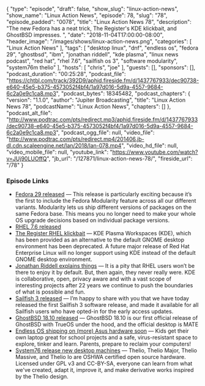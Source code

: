 {
  "type": "episode",
  "draft": false,
  "show_slug": "linux-action-news",
  "show_name": "Linux Action News",
  "episode": 78,
  "slug": "78",
  "episode_padded": "0078",
  "title": "Linux Action News 78",
  "description": "The new Fedora has a neat trick, The Register's KDE klickbait, and GhostBSD impresses. ",
  "date": "2018-11-04T17:00:00-08:00",
  "header_image": "/images/shows/linux-action-news.png",
  "categories": [
    "Linux Action News"
  ],
  "tags": [
    "desktop linux",
    "dnf",
    "endless os",
    "fedora 29",
    "ghostbsd",
    "ibm",
    "jonathan riddell",
    "kde plasma",
    "linux news podcast",
    "red hat",
    "rhel 7.6",
    "sailfish os 3",
    "software modularity",
    "system76m thelio"
  ],
  "hosts": [
    "chris",
    "joe"
  ],
  "guests": [],
  "sponsors": [],
  "podcast_duration": "00:25:28",
  "podcast_file": "https://chtbl.com/track/392D9/aphid.fireside.fm/d/1437767933/dec90738-e640-45e5-b375-4573052f4bf4/1a97d016-5d9a-4557-9684-6c2a0e9c1ca8.mp3",
  "podcast_bytes": 18345482,
  "podcast_chapters": {
    "version": "1.1.0",
    "author": "Jupiter Broadcasting",
    "title": "Linux Action News 78",
    "podcastName": "Linux Action News",
    "chapters": []
  },
  "podcast_alt_file": "http://www.podtrac.com/pts/redirect.mp3/aphid.fireside.fm/d/1437767933/dec90738-e640-45e5-b375-4573052f4bf4/1a97d016-5d9a-4557-9684-6c2a0e9c1ca8.mp3",
  "podcast_ogg_file": null,
  "video_file": "http://www.podtrac.com/pts/redirect.mp4/201406.jb-dl.cdn.scaleengine.net/lan/2018/lan-078.mp4",
  "video_hd_file": null,
  "video_mobile_file": null,
  "youtube_link": "https://www.youtube.com/watch?v=JUj90LUOffQ",
  "jb_url": "/127871/linux-action-news-78/",
  "fireside_url": "/78"
}


### Episode Links

  * [Fedora 29 released](https://fedoramagazine.org/announcing-fedora-29/ "Fedora 29 released") — This release is particularly exciting because it’s the first to include the Fedora Modularity feature across all our different variants. Modularity lets us ship different versions of packages on the same Fedora base. This means you no longer need to make your whole OS upgrade decisions based on individual package versions.
  * [RHEL 7.6 released](https://www.redhat.com/en/about/press-releases/red-hat-refines-hybrid-cloud-innovation-latest-version-world%E2%80%99s-leading-enterprise-linux-platform "RHEL 7.6 released")
  * [The Register RHEL klickbait](https://www.theregister.co.uk/2018/11/02/rhel_deprecates_kde/ "The Register RHEL klickbait") — KDE Plasma Workspaces (KDE), which has been provided as an alternative to the default GNOME desktop environment has been deprecated. A future major release of Red Hat Enterprise Linux will no longer support using KDE instead of the default GNOME desktop environment.
  * [Jonathan Riddell explains things](https://jriddell.org/2018/11/02/red-hat-and-kde/ "Jonathan Riddell explains things") — It is a pity that RHEL users won’t be there to enjoy it by default. But, then again, they never really were. KDE is collaborative, open, privacy aware and with a vast scope of interesting projects after 22 years we continue to push the boundaries of what is possible and fun.
  * [Sailfish 3 released](https://blog.jolla.com/sailfish3/ "Sailfish 3 released") — I’m happy to share with you that we have today released the first Sailfish 3 software release, and made it available for all Sailfish users who have opted-in for the early access updates.
  * [GhostBSD 18.10 released](https://www.ghostbsd.org/18.10_release_announcement "GhostBSD 18.10 released") — GhostBSD 18.10 is our first official release of GhostBSD with TrueOS under the hood, and the official desktop is MATE
  * [Endless OS shipping on (more) Asus hardware soon](https://hack-computer.com/ "Endless OS shipping on \(more\) Asus hardware soon") — Kids get their own laptop great for school projects and a safe, virus-resistant space to explore, tinker and learn. Parents, prepare to reclaim your computers! 
  * [System76 release new desktop machines](https://system76.com/desktops "System76 release new desktop machines") — Thelio, Thelio Major, Thelio Massive, and Thelio Io are OSHWA certified open source hardware. Licensed under GPL v3 and CC-BY-SA, everyone can learn from what we've created, adapt it, improve it, and make derivative works inspired by the Thelio design.


